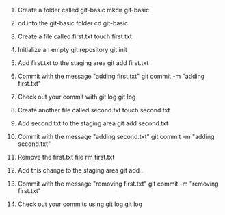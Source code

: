 1. Create a folder called git-basic
   mkdir git-basic
   
2. cd into the git-basic folder
   cd git-basic
   
3. Create a file called first.txt
   touch first.txt
   
4. Initialize an empty git repository
   git init
   
5. Add first.txt to the staging area
   git add first.txt
   
6. Commit with the message "adding first.txt"
   git commit -m "adding first.txt"
   
7. Check out your commit with git log
   git log
   
8. Create another file called second.txt
   touch second.txt
   
9. Add second.txt to the staging area
   git add  second.txt
   
10. Commit with the message "adding second.txt"
    git commit -m "adding second.txt"
    
12. Remove the first.txt file
    rm first.txt

13. Add this change to the staging area
    git add .
    
14. Commit with the message "removing first.txt"
    git commit -m "removing first.txt"
    
15. Check out your commits using git log
    git log
